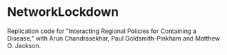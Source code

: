 # NetworkLockdown
Replication code for "Interacting Regional Policies for Containing a Disease," with Arun Chandrasekhar, Paul Goldsmith-Pinkham and Matthew O. Jackson.  
